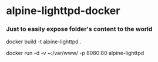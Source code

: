 # alpine-lighttpd-docker

### Just to easily expose folder's content to the world

docker build -t alpine-lighttpd .

docker run -d -v ~:/var/www/ -p 8080:80 alpine-lighttpd
